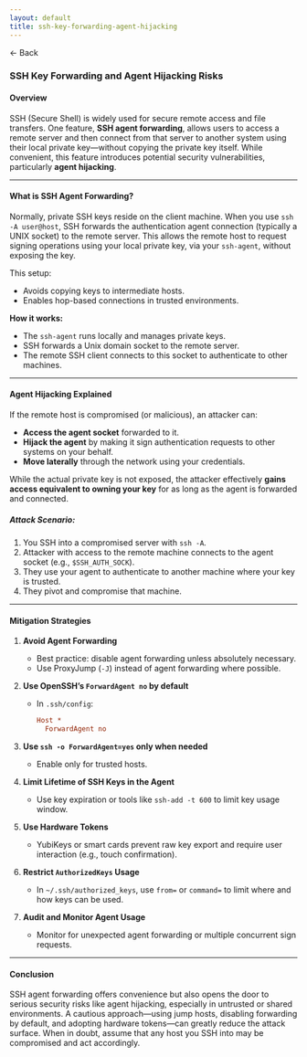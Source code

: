 ```yaml
---
layout: default
title: ssh-key-forwarding-agent-hijacking
---
```


<a href="https://anish7610.github.io/technical-writeups" style="text-decoration: none;">← Back</a>


### SSH Key Forwarding and Agent Hijacking Risks

#### Overview

SSH (Secure Shell) is widely used for secure remote access and file transfers. One feature, **SSH agent forwarding**, allows users to access a remote server and then connect from that server to another system using their local private key—without copying the private key itself. While convenient, this feature introduces potential security vulnerabilities, particularly **agent hijacking**.

---

#### What is SSH Agent Forwarding?

Normally, private SSH keys reside on the client machine. When you use `ssh -A user@host`, SSH forwards the authentication agent connection (typically a UNIX socket) to the remote server. This allows the remote host to request signing operations using your local private key, via your `ssh-agent`, without exposing the key.

This setup:

* Avoids copying keys to intermediate hosts.
* Enables hop-based connections in trusted environments.

**How it works:**

* The `ssh-agent` runs locally and manages private keys.
* SSH forwards a Unix domain socket to the remote server.
* The remote SSH client connects to this socket to authenticate to other machines.

---

#### Agent Hijacking Explained

If the remote host is compromised (or malicious), an attacker can:

* **Access the agent socket** forwarded to it.
* **Hijack the agent** by making it sign authentication requests to other systems on your behalf.
* **Move laterally** through the network using your credentials.

While the actual private key is not exposed, the attacker effectively **gains access equivalent to owning your key** for as long as the agent is forwarded and connected.

##### Attack Scenario:

1. You SSH into a compromised server with `ssh -A`.
2. Attacker with access to the remote machine connects to the agent socket (e.g., `$SSH_AUTH_SOCK`).
3. They use your agent to authenticate to another machine where your key is trusted.
4. They pivot and compromise that machine.

---

#### Mitigation Strategies

1. **Avoid Agent Forwarding**

   * Best practice: disable agent forwarding unless absolutely necessary.
   * Use ProxyJump (`-J`) instead of agent forwarding where possible.

2. **Use OpenSSH’s `ForwardAgent no` by default**

   * In `.ssh/config`:

     ```ini
     Host *
       ForwardAgent no
     ```

3. **Use `ssh -o ForwardAgent=yes` only when needed**

   * Enable only for trusted hosts.

4. **Limit Lifetime of SSH Keys in the Agent**

   * Use key expiration or tools like `ssh-add -t 600` to limit key usage window.

5. **Use Hardware Tokens**

   * YubiKeys or smart cards prevent raw key export and require user interaction (e.g., touch confirmation).

6. **Restrict `AuthorizedKeys` Usage**

   * In `~/.ssh/authorized_keys`, use `from=` or `command=` to limit where and how keys can be used.

7. **Audit and Monitor Agent Usage**

   * Monitor for unexpected agent forwarding or multiple concurrent sign requests.

---

#### Conclusion

SSH agent forwarding offers convenience but also opens the door to serious security risks like agent hijacking, especially in untrusted or shared environments. A cautious approach—using jump hosts, disabling forwarding by default, and adopting hardware tokens—can greatly reduce the attack surface. When in doubt, assume that any host you SSH into may be compromised and act accordingly.
